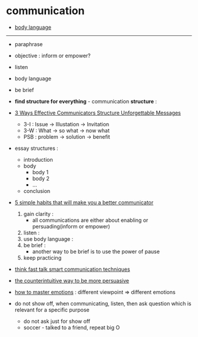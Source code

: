 # communication

-   [body language](body-language)

---

-   paraphrase
-   objective : inform or empower?
-   listen
-   body language
-   be brief

-   **find structure for everything** - communication **structure** :
-   [3 Ways Effective Communicators Structure Unforgettable Messages](https://www.entrepreneur.com/article/294398)
    -   3-I : Issue -> Illustation -> Invitation
    -   3-W : What -> so what -> now what
    -   PSB : problem -> solution -> benefit
-   essay structures :
    -   introduction
    -   body
        -   body 1
        -   body 2
        -   ...
    -   conclusion
-   [5 simple habits that will make you a better communicator](https://www.businessinsider.com/5-simple-habits-that-will-make-you-a-better-communicator-2016-2)

    1. gain clarity :
        - all communications are either about enabling or persuading(inform or empower)
    2. listen :
    3. use body language :
    4. be brief :
        - another way to be brief is to use the power of pause
    5. keep practicing

-   [think fast talk smart communication techniques](think-fast-talk-smart-communication-techniques)
-   [the counterintuitive way to be more persuasive](the-counterintuitive-way-to-be-more-persuasive)
-   [how to master emotions](https://www.youtube.com/watch?v=QGQQ7pJQqHk) : different viewpoint => different emotions
-   do not show off, when communicating, listen, then ask question which is relevant for a specific purpose

    -   do not ask just for show off
    -   soccer - talked to a friend, repeat big O
